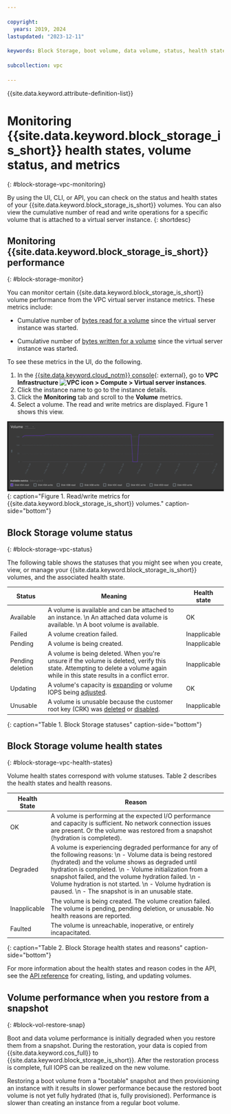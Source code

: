 ```yaml
---

copyright:
  years: 2019, 2024
lastupdated: "2023-12-11"

keywords: Block Storage, boot volume, data volume, status, health state, monitoring, performance 

subcollection: vpc

---
```


{{site.data.keyword.attribute-definition-list}}

# Monitoring {{site.data.keyword.block_storage_is_short}} health states, volume status, and metrics
{: #block-storage-vpc-monitoring}

By using the UI, CLI, or API, you can check on the status and health states of your {{site.data.keyword.block_storage_is_short}} volumes. You can also view the cumulative number of read and write operations for a specific volume that is attached to a virtual server instance.
{: shortdesc}

## Monitoring {{site.data.keyword.block_storage_is_short}} performance
{: #block-storage-monitor}

You can monitor certain {{site.data.keyword.block_storage_is_short}} volume performance from the VPC virtual server instance metrics. These metrics include:

* Cumulative number of [bytes read for a volume](/docs/vpc?topic=vpc-vpc-monitoring-metrics#bytes-read-for-volume-gen2) since the virtual server instance was started.

* Cumulative number of [bytes written for a volume](/docs/vpc?topic=vpc-vpc-monitoring-metrics#bytes-written-for-volume-gen2) since the virtual server instance was started.

To see these metrics in the UI, do the following.

1. In the [{{site.data.keyword.cloud_notm}} console](/login){: external}, go to **VPC Infrastructure ![VPC icon](../../icons/vpc.svg) > Compute > Virtual server instances**.
2. Click the instance name to go to the instance details.
3. Click the **Monitoring** tab and scroll to the **Volume** metrics.
4. Select a volume. The read and write metrics are displayed. Figure 1 shows this view.

![Figure showing volume metrics.](/images/volume-read-write-metrics.png "Figure showing volume read/write metrics."){: caption="Figure 1. Read/write metrics for {{site.data.keyword.block_storage_is_short}} volumes." caption-side="bottom"}

## Block Storage volume status
{: #block-storage-vpc-status}

The following table shows the statuses that you might see when you create, view, or manage your {{site.data.keyword.block_storage_is_short}} volumes, and the associated health state.

| Status | Meaning | Health state |
|--------|---------|--------------|
| Available | A volume is available and can be attached to an instance. \n An attached data volume is available. \n A boot volume is available. | OK |
| Failed  | A volume creation failed. | Inapplicable |
| Pending | A volume is being created. | Inapplicable |
| Pending deletion | A volume is being deleted. When you're unsure if the volume is deleted, verify this state. Attempting to delete a volume again while in this state results in a conflict error. | Inapplicable |
| Updating | A volume's capacity is [expanding](/docs/vpc?topic=vpc-expanding-block-storage-volumes) or volume IOPS being [adjusted](/docs/vpc?topic=vpc-adjusting-volume-iops). | OK |
| Unusable | A volume is unusable because the customer root key (CRK) was [deleted](/docs/vpc?topic=vpc-vpc-encryption-managing#byok-delete-root-keys) or [disabled](/docs/vpc?topic=vpc-vpc-encryption-managing#byok-disable-root-keys). | Inapplicable |
{: caption="Table 1. Block Storage statuses" caption-side="bottom"}

## Block Storage volume health states
{: #block-storage-vpc-health-states}

Volume health states correspond with volume statuses. Table 2 describes the health states and health reasons.

| Health State | Reason |
|--------|-------------|
| OK | A volume is performing at the expected I/O performance and capacity is sufficient. No network connection issues are present. Or the volume was restored from a snapshot (hydration is completed). |
| Degraded | A volume is experiencing degraded performance for any of the following reasons: \n  - Volume data is being restored (hydrated) and the volume shows as degraded until hydration is completed. \n - Volume initialization from a snapshot failed, and the volume hydration failed. \n - Volume hydration is not started. \n - Volume hydration is paused. \n - The snapshot is in an unusable state. |
| Inapplicable | The volume is being created. The volume creation failed. The volume is pending, pending deletion, or unusable. No health reasons are reported. |
| Faulted | The volume is unreachable, inoperative, or entirely incapacitated. |
{: caption="Table 2. Block Storage health states and reasons" caption-side="bottom"}

For more information about the health states and reason codes in the API, see the [API reference](/apidocs/vpc/latest#create-volume) for creating, listing, and updating volumes.

## Volume performance when you restore from a snapshot
{: #block-vol-restore-snap}

Boot and data volume performance is initially degraded when you restore them from a snapshot. During the restoration, your data is copied from {{site.data.keyword.cos_full}} to {{site.data.keyword.block_storage_is_short}}. After the restoration process is complete, full IOPS can be realized on the new volume.

Restoring a boot volume from a "bootable" snapshot and then provisioning an instance with it results in slower performance because the restored boot volume is not yet fully hydrated (that is, fully provisioned). Performance is slower than creating an instance from a regular boot volume.
